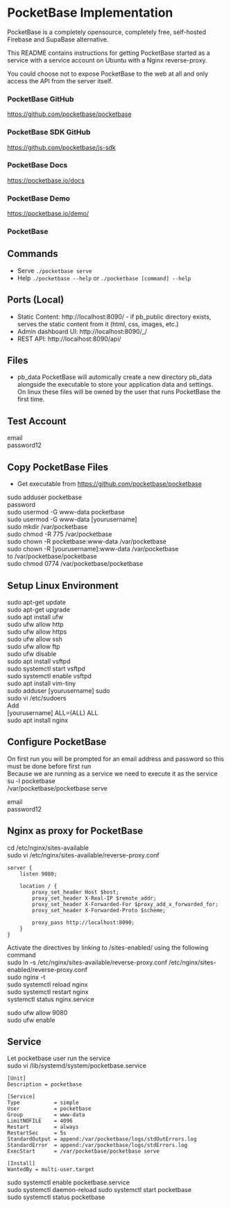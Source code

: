 # PocketBase Implementation

PocketBase is a completely opensource, completely free, self-hosted Firebase and SupaBase alternative.  

This README contains instructions for getting PocketBase started as a service with a service account on Ubuntu with a Nginx reverse-proxy.  

You could choose not to expose PocketBase to the web at all and only access the API from the server itself.

### PocketBase GitHub
https://github.com/pocketbase/pocketbase  

### PocketBase SDK GitHub
https://github.com/pocketbase/js-sdk  

### PocketBase Docs
https://pocketbase.io/docs

### PocketBase Demo
https://pocketbase.io/demo/

### PocketBase

## Commands
- Serve `./pocketbase serve`
- Help `./pocketbase --help` or `./pocketbase [command] --help`

## Ports (Local)
- Static Content: http://localhost:8090/ - if pb_public directory exists, serves the static content from it (html, css, images, etc.)
- Admin dashboard UI: http://localhost:8090/_/
- REST API: http://localhost:8090/api/

## Files
- pb_data PocketBase will automically create a new directory pb_data alongside the executable to store your application data and settings.  
On linux these files will be owned by the user that runs PocketBase the first time.

## Test Account
email  
password12  

## Copy PocketBase Files
- Get executable from https://github.com/pocketbase/pocketbase  

sudo adduser pocketbase  
	password  
sudo usermod -G www-data pocketbase  
sudo usermod -G www-data [yourusername]  
sudo mkdir /var/pocketbase  
sudo chmod -R 775 /var/pocketbase  
sudo chown -R pocketbase:www-data /var/pocketbase  
sudo chown -R [yourusername]:www-data /var/pocketbase  
to /var/pocketbase/pocketbase  
sudo chmod 0774 /var/pocketbase/pocketbase  

## Setup Linux Environment
sudo apt-get update  
sudo apt-get upgrade  
sudo apt install ufw  
sudo ufw allow http  
sudo ufw allow https  
sudo ufw allow ssh  
sudo ufw allow ftp  
sudo ufw disable  
sudo apt install vsftpd  
sudo systemctl start vsftpd  
sudo systemctl enable vsftpd  
sudo apt install vim-tiny  
sudo adduser [yourusername] sudo  
sudo vi /etc/sudoers  
	Add  
	[yourusername] ALL=(ALL)  ALL  
sudo apt install nginx  

## Configure PocketBase
On first run you will be prompted for an email address and password so this must be done before first run  
Because we are running as a service we need to execute it as the service  
su -l pocketbase  
/var/pocketbase/pocketbase serve  

email  
password12  

## Nginx as proxy for PocketBase
cd /etc/nginx/sites-available  
sudo vi /etc/nginx/sites-available/reverse-proxy.conf  

```
server {
    listen 9080;

    location / {
        proxy_set_header Host $host;
        proxy_set_header X-Real-IP $remote_addr;
        proxy_set_header X-Forwarded-For $proxy_add_x_forwarded_for;
        proxy_set_header X-Forwarded-Proto $scheme;

        proxy_pass http://localhost:8090;
    }
}
```

Activate the directives by linking to /sites-enabled/ using the following command  
sudo ln -s /etc/nginx/sites-available/reverse-proxy.conf /etc/nginx/sites-enabled/reverse-proxy.conf  
sudo nginx -t  
sudo systemctl reload nginx  
sudo systemctl restart nginx  
systemctl status nginx.service  

sudo ufw allow 9080  
sudo ufw enable  

## Service
Let pocketbase user run the service  
sudo vi /lib/systemd/system/pocketbase.service  
```
[Unit]
Description = pocketbase

[Service]
Type           = simple
User           = pocketbase
Group          = www-data
LimitNOFILE    = 4096
Restart        = always
RestartSec     = 5s
StandardOutput = append:/var/pocketbase/logs/stdOutErrors.log
StandardError  = append:/var/pocketbase/logs/stdErrors.log
ExecStart      = /var/pocketbase/pocketbase serve

[Install]
WantedBy = multi-user.target
```

sudo systemctl enable pocketbase.service  
sudo systemctl daemon-reload 
sudo systemctl start pocketbase   
sudo systemctl status pocketbase  